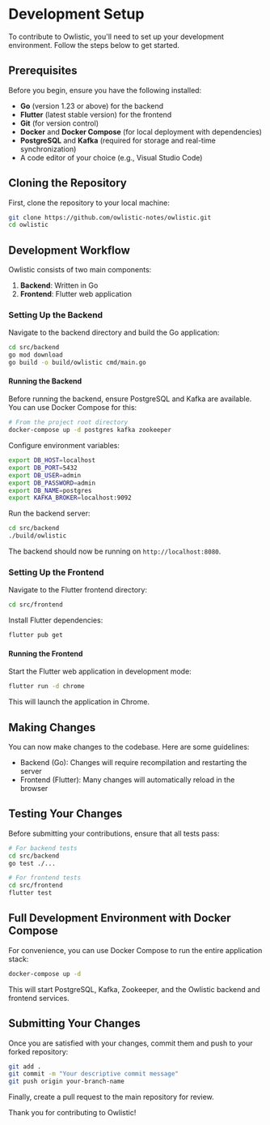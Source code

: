 # Development Setup

To contribute to Owlistic, you'll need to set up your development environment. Follow the steps below to get started.

## Prerequisites

Before you begin, ensure you have the following installed:

- **Go** (version 1.23 or above) for the backend
- **Flutter** (latest stable version) for the frontend
- **Git** (for version control)
- **Docker** and **Docker Compose** (for local deployment with dependencies)
- **PostgreSQL** and **Kafka** (required for storage and real-time synchronization)
- A code editor of your choice (e.g., Visual Studio Code)

## Cloning the Repository

First, clone the repository to your local machine:

```bash
git clone https://github.com/owlistic-notes/owlistic.git
cd owlistic
```

## Development Workflow

Owlistic consists of two main components:

1. **Backend**: Written in Go
2. **Frontend**: Flutter web application

### Setting Up the Backend

Navigate to the backend directory and build the Go application:

```bash
cd src/backend
go mod download
go build -o build/owlistic cmd/main.go
```

#### Running the Backend

Before running the backend, ensure PostgreSQL and Kafka are available. You can use Docker Compose for this:

```bash
# From the project root directory
docker-compose up -d postgres kafka zookeeper
```

Configure environment variables:

```bash
export DB_HOST=localhost
export DB_PORT=5432
export DB_USER=admin
export DB_PASSWORD=admin
export DB_NAME=postgres
export KAFKA_BROKER=localhost:9092
```

Run the backend server:

```bash
cd src/backend
./build/owlistic
```

The backend should now be running on `http://localhost:8080`.

### Setting Up the Frontend

Navigate to the Flutter frontend directory:

```bash
cd src/frontend
```

Install Flutter dependencies:

```bash
flutter pub get
```

#### Running the Frontend

Start the Flutter web application in development mode:

```bash
flutter run -d chrome
```

This will launch the application in Chrome.

## Making Changes

You can now make changes to the codebase. Here are some guidelines:

- Backend (Go): Changes will require recompilation and restarting the server
- Frontend (Flutter): Many changes will automatically reload in the browser

## Testing Your Changes

Before submitting your contributions, ensure that all tests pass:

```bash
# For backend tests
cd src/backend
go test ./...

# For frontend tests
cd src/frontend
flutter test
```

## Full Development Environment with Docker Compose

For convenience, you can use Docker Compose to run the entire application stack:

```bash
docker-compose up -d
```

This will start PostgreSQL, Kafka, Zookeeper, and the Owlistic backend and frontend services.

## Submitting Your Changes

Once you are satisfied with your changes, commit them and push to your forked repository:

```bash
git add .
git commit -m "Your descriptive commit message"
git push origin your-branch-name
```

Finally, create a pull request to the main repository for review.

Thank you for contributing to Owlistic!
